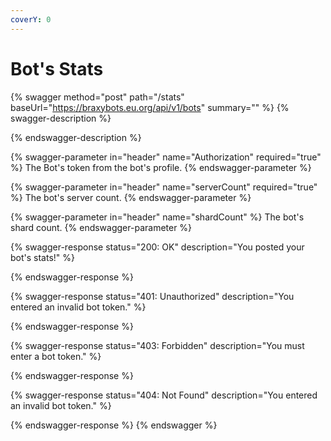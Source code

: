 ```yaml
---
coverY: 0
---
```


# Bot's Stats

{% swagger method="post" path="/stats" baseUrl="https://braxybots.eu.org/api/v1/bots" summary="" %}
{% swagger-description %}

{% endswagger-description %}

{% swagger-parameter in="header" name="Authorization" required="true" %}
The Bot's token from the bot's profile.
{% endswagger-parameter %}

{% swagger-parameter in="header" name="serverCount" required="true" %}
The bot's server count.
{% endswagger-parameter %}

{% swagger-parameter in="header" name="shardCount" %}
The bot's shard count.
{% endswagger-parameter %}

{% swagger-response status="200: OK" description="You posted your bot's stats!" %}

{% endswagger-response %}

{% swagger-response status="401: Unauthorized" description="You entered an invalid bot token." %}

{% endswagger-response %}

{% swagger-response status="403: Forbidden" description="You must enter a bot token." %}

{% endswagger-response %}

{% swagger-response status="404: Not Found" description="You entered an invalid bot token." %}

{% endswagger-response %}
{% endswagger %}
